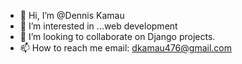 - 👋 Hi, I’m @Dennis Kamau 
- 👀 I’m interested in ...web development
- 💞️ I’m looking to collaborate on Django projects.
- 📫 How to reach me email: dkamau476@gmail.com

<!---
Denniskwg/Denniskwg is a ✨ special ✨ repository because its `README.md` (this file) appears on your GitHub profile.
You can click the Preview link to take a look at your changes.
--->
